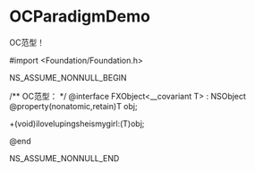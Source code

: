 # OCParadigmDemo
OC范型！

#import <Foundation/Foundation.h>

NS_ASSUME_NONNULL_BEGIN

/**
 OC范型：
 */
@interface FXObject<__covariant T> : NSObject
@property(nonatomic,retain)T obj;

+(void)ilovelupingsheismygirl:(T)obj;

@end

NS_ASSUME_NONNULL_END
